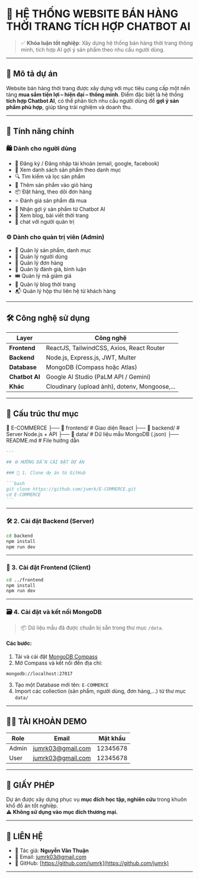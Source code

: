 # 👗 HỆ THỐNG WEBSITE BÁN HÀNG THỜI TRANG TÍCH HỢP CHATBOT AI

> ✅ **Khóa luận tốt nghiệp**: Xây dựng hệ thống bán hàng thời trang thông minh, tích hợp AI gợi ý sản phẩm theo nhu cầu người dùng.

---

## 📌 Mô tả dự án

Website bán hàng thời trang được xây dựng với mục tiêu cung cấp một nền tảng **mua sắm tiện lợi – hiện đại – thông minh**. Điểm đặc biệt là hệ thống **tích hợp Chatbot AI**, có thể phân tích nhu cầu người dùng để **gợi ý sản phẩm phù hợp**, giúp tăng trải nghiệm và doanh thu.

---

## 🚀 Tính năng chính

### 🛍️ Dành cho người dùng

- 🔐 Đăng ký / Đăng nhập tài khoản (email, google, facebook)
- 👗 Xem danh sách sản phẩm theo danh mục
- 🔍 Tìm kiếm và lọc sản phẩm
- 🛒 Thêm sản phẩm vào giỏ hàng
- 📦 Đặt hàng, theo dõi đơn hàng
- ⭐ Đánh giá sản phẩm đã mua
- 🤖 Nhận gợi ý sản phẩm từ Chatbot AI
- 📰 Xem blog, bài viết thời trang
- 💬 chat với người quản trị

### ⚙️ Dành cho quản trị viên (Admin)

- 🧺 Quản lý sản phẩm, danh mục
- 👥 Quản lý người dùng
- 📑 Quản lý đơn hàng
- 💬 Quản lý đánh giá, bình luận
- 🎟️ Quản lý mã giảm giá
- 📝 Quản lý blog thời trang
- 📬 Quản lý hộp thư liên hệ từ khách hàng

---

## 🛠️ Công nghệ sử dụng

| Layer          | Công nghệ                                     |
| -------------- | --------------------------------------------- |
| **Frontend**   | ReactJS, TailwindCSS, Axios, React Router     |
| **Backend**    | Node.js, Express.js, JWT, Multer              |
| **Database**   | MongoDB (Compass hoặc Atlas)                  |
| **Chatbot AI** | Google AI Studio (PaLM API / Gemini)          |
| **Khác**       | Cloudinary (upload ảnh), dotenv, Mongoose,... |

---

## 📂 Cấu trúc thư mục

📁 E-COMMERCE
├── 📁 frontend/ # Giao diện React
├── 📁 backend/ # Server Node.js + API
├── 📁 data/ # Dữ liệu mẫu MongoDB (.json)
├── README.md # File hướng dẫn

````md
---

## ⚙️ HƯỚNG DẪN CÀI ĐẶT DỰ ÁN

### 🔽 1. Clone dự án từ GitHub

```bash
git clone https://github.com/jumrk/E-COMMERCE.git
cd E-COMMERCE
```
````

---

### 🛠️ 2. Cài đặt Backend (Server)

```bash
cd backend
npm install
npm run dev
```

---

### 🎨 3. Cài đặt Frontend (Client)

```bash
cd ../frontend
npm install
npm run dev
```

---

### 🗃️ 4. Cài đặt và kết nối MongoDB

> 📦 Dữ liệu mẫu đã được chuẩn bị sẵn trong thư mục `/data`.

#### Các bước:

1. Tải và cài đặt [MongoDB Compass](https://www.mongodb.com/try/download/compass)
2. Mở Compass và kết nối đến địa chỉ:

```
mongodb://localhost:27017
```

3. Tạo một Database mới tên: `E-COMMERCE`
4. Import các collection (sản phẩm, người dùng, đơn hàng,...) từ thư mục `data/`

---

## 👨‍💻 TÀI KHOẢN DEMO

| Role  | Email             | Mật khẩu |
| ----- | ----------------- | -------- |
| Admin | jumrk03@gmail.com | 12345678 |
| User  | jumrk03@gmail.com | 12345678 |

---

## 📑 GIẤY PHÉP

Dự án được xây dựng phục vụ **mục đích học tập, nghiên cứu** trong khuôn khổ đồ án tốt nghiệp.  
⚠️ **Không sử dụng vào mục đích thương mại.**

---

## 💬 LIÊN HỆ

- 👤 Tác giả: **Nguyễn Văn Thuận**
- 📧 Email: [jumrk03@gmail.com](mailto:jumrk03@gmail.com)
- 🔗 GitHub: [https://github.com/jumrk](https://github.com/jumrk)

---

```

```

